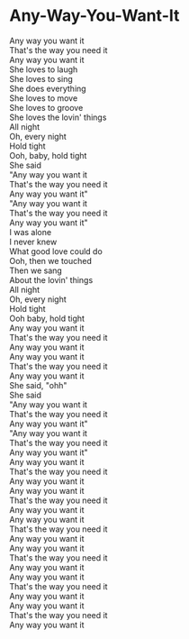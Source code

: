 # Any-Way-You-Want-It

Any way you want it  
That's the way you need it  
Any way you want it  
She loves to laugh  
She loves to sing  
She does everything  
She loves to move  
She loves to groove  
She loves the lovin' things  
All night  
Oh, every night  
Hold tight  
Ooh, baby, hold tight  
She said  
"Any way you want it  
That's the way you need it  
Any way you want it"  
"Any way you want it  
That's the way you need it  
Any way you want it"  
I was alone  
I never knew  
What good love could do  
Ooh, then we touched  
Then we sang  
About the lovin' things  
All night  
Oh, every night  
Hold tight  
Ooh baby, hold tight  
Any way you want it  
That's the way you need it  
Any way you want it  
Any way you want it  
That's the way you need it  
Any way you want it  
She said, "ohh"  
She said  
"Any way you want it  
That's the way you need it  
Any way you want it"  
"Any way you want it  
That's the way you need it  
Any way you want it"  
Any way you want it  
That's the way you need it  
Any way you want it  
Any way you want it  
That's the way you need it  
Any way you want it  
Any way you want it  
That's the way you need it  
Any way you want it  
Any way you want it  
That's the way you need it  
Any way you want it  
Any way you want it  
That's the way you need it  
Any way you want it  
Any way you want it  
That's the way you need it  
Any way you want it
